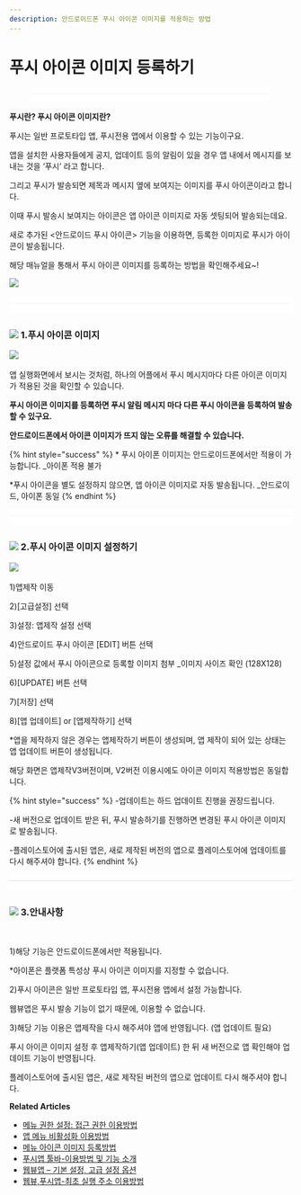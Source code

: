 ```yaml
---
description: 안드로이드폰 푸시 아이콘 이미지를 적용하는 방법
---
```


# 푸시 아이콘 이미지 등록하기

<figure><img src="../../../.gitbook/assets/구분선 (2).PNG" alt=""><figcaption></figcaption></figure>

**푸시란? 푸시 아이콘 이미지란?**

푸시는 일반 프로토타입 앱, 푸시전용 앱에서 이용할 수 있는 기능이구요.

앱을 설치한 사용자들에게 공지, 업데이트 등의 알림이 있을 경우 앱 내에서 메시지를 보내는 것을 ‘푸시’ 라고 합니다.

그리고 푸시가 발송되면 제목과 메시지 옆에 보여지는 이미지를 푸시 아이콘이라고 합니다.

이때 푸시 발송시 보여지는 아이콘은 앱 아이콘 이미지로 자동 셋팅되어 발송되는데요.

새로 추가된 <안드로이드 푸시 아이콘> 기능을 이용하면, 등록한 이미지로 푸시가 아이콘이 발송됩니다.

해당 매뉴얼을 통해서 푸시 아이콘 이미지를 등록하는 방법을 확인해주세요\~!

![](https://wp.swing2app.co.kr/wp-content/uploads/2022/06/%ED%91%B8%EC%8B%9C%EB%9E%80\_886.png)

![](<../../../.gitbook/assets/구분선 (1) (1).PNG>)

### ![](https://wp.swing2app.co.kr/wp-content/uploads/2018/09/%EB%8B%A8%EB%9D%BD1-1.png) **1.푸시 아이콘 이미지**

![](https://wp.swing2app.co.kr/wp-content/uploads/2022/06/%EC%97%85%EB%8D%B0%EC%9D%B4%ED%8A%B8%EC%9A%A9-%ED%91%B8%EC%8B%9C.png)

앱 실행화면에서 보시는 것처럼, 하나의 어플에서 푸시 메시지마다 다른 아이콘 이미지가 적용된 것을 확인할 수 있습니다.

**푸시 아이콘 이미지를 등록하면 푸시 알림 메시지 마다 다른 푸시 아이콘을 등록하여 발송할 수 있구요.**

**안드로이드폰에서 아이콘 이미지가 뜨지 않는 오류를 해결할 수 있습니다.**

{% hint style="success" %}
\* 푸시 아이폰 이미지는 안드로이드폰에서만 적용이 가능합니다. \_아이폰 적용 불가

\*푸시 아이콘을 별도 설정하지 않으면, 앱 아이콘 이미지로 자동 발송됩니다. \_안드로이드, 아이폰 동일
{% endhint %}

![](<../../../.gitbook/assets/구분선 (1) (1).PNG>)

### ![](https://wp.swing2app.co.kr/wp-content/uploads/2018/09/%EB%8B%A8%EB%9D%BD1-1.png) **2.푸시 아이콘 이미지 설정하기**

![](https://wp.swing2app.co.kr/wp-content/uploads/2022/06/%EC%95%88%EB%93%9C%EB%A1%9C%EC%9D%B4%EB%93%9C%ED%91%B8%EC%8B%9C%EC%95%84%EC%9D%B4%EC%BD%98\_886.png)

1\)앱제작 이동

2\)\[고급설정] 선택

3\)설정: 앱제작 설정 선택

4\)안드로이드 푸시 아이콘 \[EDIT] 버튼 선택

5\)설정 값에서 푸시 아이콘으로 등록할 이미지 첨부 \_이미지 사이즈 확인 (128X128)

6\)\[UPDATE] 버튼 선택

7\)\[저장] 선택

8\)\[앱 업데이트] or \[앱제작하기] 선택

\*앱을 제작하지 않은 경우는 앱제작하기 버튼이 생성되며, 앱 제작이 되어 있는 상태는 앱 업데이트 버튼이 생성됩니다.

해당 화면은 앱제작V3버전이며, V2버전 이용시에도 아이콘 이미지 적용방법은 동일합니다.

{% hint style="success" %}
\-업데이트는 하드 업데이트 진행을 권장드립니다.

\-새 버전으로 업데이트 받은 뒤, 푸시 발송하기를 진행하면 변경된 푸시 아이콘 이미지로 발송됩니다.

\-플레이스토어에 출시된 앱은, 새로 제작된 버전의 앱으로 플레이스토어에 업데이트를 다시 해주셔야 합니다.
{% endhint %}

![](<../../../.gitbook/assets/구분선 (1) (1).PNG>)

### ![](https://wp.swing2app.co.kr/wp-content/uploads/2018/09/%EB%8B%A8%EB%9D%BD1-1.png) **3.안내사항**

​

1\)해당 기능은 안드로이드폰에서만 적용됩니다.

\*아이폰은 플랫폼 특성상 푸시 아이콘 이미지를 지정할 수 없습니다.

2\)푸시 아이콘은 일반 프로토타입 앱, 푸시전용 앱에서 설정 가능합니다.

웹뷰앱은 푸시 발송 기능이 없기 때문에, 이용할 수 없습니다.

3\)해당 기능 이용은 앱제작을 다시 해주셔야 앱에 반영됩니다. (앱 업데이트 필요)

푸시 아이콘 이미지 설정 후 앱제작하기(앱 업데이트) 한 뒤 새 버전으로 앱 확인해야 업데이트 기능이 반영됩니다.

플레이스토어에 출시된 앱은, 새로 제작된 버전의 앱으로 업데이트 다시 해주셔야 합니다.





**Related Articles**

* [메뉴 권한 설정: 접근 권한 이용방법](https://wp.swing2app.co.kr/documentation/v3manual/permission-setting/)
* [앱 메뉴 비활성화 이용방법](https://wp.swing2app.co.kr/documentation/v3manual/menu-hiding/)
* [메뉴 아이콘 이미지 등록방법](https://wp.swing2app.co.kr/documentation/v3manual/icon/)
* [푸시앱 툴바-이용방법 및 기능 소개](https://wp.swing2app.co.kr/documentation/v3manual/pushapp-toolbar/)
* [웹뷰앱 – 기본 설정, 고급 설정 옵션](https://wp.swing2app.co.kr/documentation/v3manual/webviewapp-options/)
* [웹뷰,푸시앱-최초 실행 주소 이용방법](https://wp.swing2app.co.kr/documentation/v3manual/firstrun-url/)
